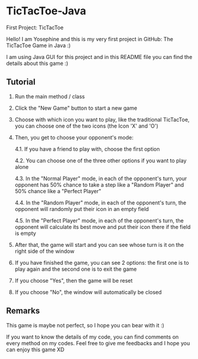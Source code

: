 # TicTacToe-Java
First Project: TicTacToe

Hello! I am Yosephine and this is my very first project in GitHub: The TicTacToe Game in Java :) 

I am using Java GUI for this project and in this README file you can find the details about this game :)

## Tutorial
1. Run the main method / class
2. Click the "New Game" button to start a new game
3. Choose with which icon you want to play, like the traditional TicTacToe, you can choose one of the two icons (the Icon 'X' and 'O')
4. Then, you get to choose your opponent's mode:

   4.1. If you have a friend to play with, choose the first option

   4.2. You can choose one of the three other options if you want to play alone
   
   4.3. In the "Normal Player" mode, in each of the opponent's turn, your opponent has 50% chance to take a step like a "Random Player"
        and 50% chance like a "Perfect Player"
   
   4.4. In the "Random Player" mode, in each of the opponent's turn, the opponent will randomly put their icon in an empty field
   
   4.5. In the "Perfect Player" mode, in each of the opponent's turn, the opponent will calculate its best move and put their icon there if the field is empty
5. After that, the game will start and you can see whose turn is it on the right side of the window
6. If you have finished the game, you can see 2 options: the first one is to play again and the second one is to exit the game
7. If you choose "Yes", then the game will be reset 
8. If you choose "No", the window will automatically be closed

## Remarks
This game is maybe not perfect, so I hope you can bear with it :) 

If you want to know the details of my code, you can find comments on every method on my codes.
Feel free to give me feedbacks and I hope you can enjoy this game XD
